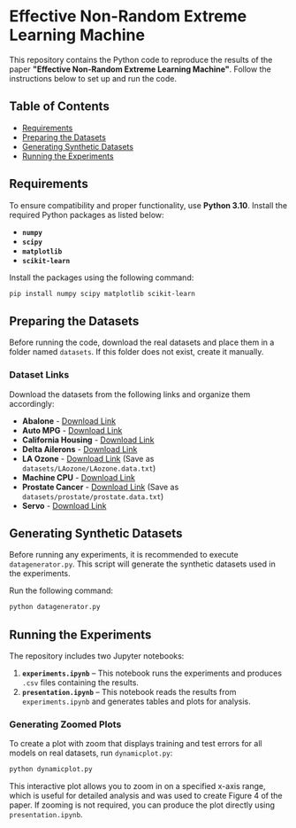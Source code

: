 # Effective Non-Random Extreme Learning Machine

This repository contains the Python code to reproduce the results of the paper **"Effective Non-Random Extreme Learning Machine"**. Follow the instructions below to set up and run the code.

## Table of Contents

- [Requirements](#requirements)
- [Preparing the Datasets](#preparing-the-datasets)
- [Generating Synthetic Datasets](#generating-synthetic-datasets)
- [Running the Experiments](#running-the-experiments)

## Requirements

To ensure compatibility and proper functionality, use **Python 3.10**. Install the required Python packages as listed below:

- **`numpy`**
- **`scipy`**
- **`matplotlib`**
- **`scikit-learn`**

Install the packages using the following command:

```bash
pip install numpy scipy matplotlib scikit-learn
```
## Preparing the Datasets

Before running the code, download the real datasets and place them in a folder named `datasets`. If this folder does not exist, create it manually.

### Dataset Links

Download the datasets from the following links and organize them accordingly:

- **Abalone** - [Download Link](https://archive.ics.uci.edu/dataset/1/abalone)
- **Auto MPG** - [Download Link](https://archive.ics.uci.edu/dataset/9/auto+mpg)
- **California Housing** - [Download Link](https://www.dcc.fc.up.pt/~ltorgo/Regression/cal_housing.html)
- **Delta Ailerons** - [Download Link](https://www.dcc.fc.up.pt/~ltorgo/Regression/delta_ailerons.html)
- **LA Ozone** - [Download Link](https://hastie.su.domains/ElemStatLearn/datasets/LAozone.data) (Save as `datasets/LAozone/LAozone.data.txt`)
- **Machine CPU** - [Download Link](https://www.dcc.fc.up.pt/~ltorgo/Regression/machine.html)
- **Prostate Cancer** - [Download Link](https://hastie.su.domains/ElemStatLearn/datasets/prostate.data) (Save as `datasets/prostate/prostate.data.txt`)
- **Servo** - [Download Link](https://archive.ics.uci.edu/dataset/87/servo)

## Generating Synthetic Datasets

Before running any experiments, it is recommended to execute `datagenerator.py`. This script will generate the synthetic datasets used in the experiments.

Run the following command:

```bash
python datagenerator.py
```

## Running the Experiments

The repository includes two Jupyter notebooks:

1. **`experiments.ipynb`** – This notebook runs the experiments and produces `.csv` files containing the results.
2. **`presentation.ipynb`** – This notebook reads the results from `experiments.ipynb` and generates tables and plots for analysis.

### Generating Zoomed Plots

To create a plot with zoom that displays training and test errors for all models on real datasets, run `dynamicplot.py`:

```bash
python dynamicplot.py
```

This interactive plot allows you to zoom in on a specified x-axis range, which is useful for detailed analysis and was used to create Figure 4 of the paper. If zooming is not required, you can produce the plot directly using `presentation.ipynb`.

